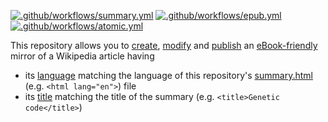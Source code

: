 [![.github/workflows/summary.yml](../../actions/workflows/summary.yml/badge.svg)](../../actions/workflows/summary.yml)
[![.github/workflows/epub.yml](../../actions/workflows/epub.yml/badge.svg)](../../actions/workflows/epub.yml)
[![.github/workflows/atomic.yml](../../actions/workflows/atomic.yml/badge.svg)](../../actions/workflows/atomic.yml)

This repository allows you to [create](), [modify]() and [publish]() an [eBook-friendly]() mirror of a Wikipedia article having
* its [language](https://ebookipedia.github.io/lang) matching the language of this repository's [summary.html](../../tree/main/editable/summary.html) (e.g. `<html lang="en">`) file
* its [title]() matching the title of the summary (e.g. `<title>Genetic code</title>`)
